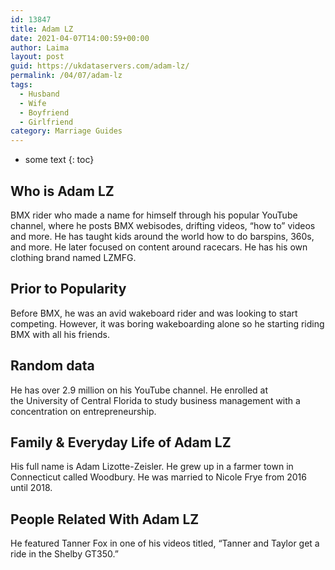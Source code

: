 ```yaml
---
id: 13847
title: Adam LZ
date: 2021-04-07T14:00:59+00:00
author: Laima
layout: post
guid: https://ukdataservers.com/adam-lz/
permalink: /04/07/adam-lz
tags:
  - Husband
  - Wife
  - Boyfriend
  - Girlfriend
category: Marriage Guides
---
```


* some text
{: toc}


## Who is Adam LZ
                  
                  
                  
BMX rider who made a name for himself through his popular YouTube channel, where he posts BMX webisodes, drifting videos, &#8220;how to&#8221; videos and more. He has taught kids around the world how to do barspins, 360s, and more. He later focused on content around racecars. He has his own clothing brand named LZMFG. 
                  
              
            
              
            
                
                
                
## Prior to Popularity
                  
                  
                  
Before BMX, he was an avid wakeboard rider and was looking to start competing. However, it was boring wakeboarding alone so he starting riding BMX with all his friends.  
                  
              
            
              
            
                
                
                
## Random data
                  
                  
                  
He has over 2.9 million on his YouTube channel. He enrolled at the University of Central Florida to study business management with a concentration on entrepreneurship. 
                  
              
            
              
            
                
                
                
## Family & Everyday Life of Adam LZ
                  
                  
                  
His full name is Adam Lizotte-Zeisler. He grew up in a farmer town in Connecticut called Woodbury. He was married to Nicole Frye from 2016 until 2018. 
                  
              
            
              
            
                
                
                
## People Related With Adam LZ
                  
                  
                  
He featured Tanner Fox in one of his videos titled, &#8220;Tanner and Taylor get a ride in the Shelby GT350.&#8221;
                  
              
            
              
            
                
              
            
              
              
            
            
              
            
          
          
          